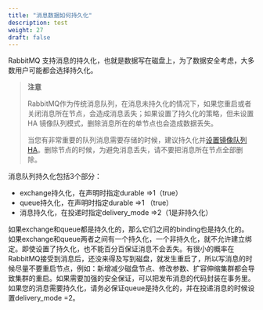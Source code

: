 ```yaml
---
title: "消息数据如何持久化"
description: test
weight: 27
draft: false
---
```


RabbitMQ 支持消息的持久化，也就是数据写在磁盘上，为了数据安全考虑，大多数用户可能都会选择持久化。

> **注意**
>
> RabbitMQ作为传统消息队列，在消息未持久化的情况下，如果您重启或者关闭消息所在节点，会造成消息丢失；如果设置了持久化的策略，但未设置 HA 镜像队列模式，删除消息所在的单节点也会造成数据丢失。
>
> 当您有非常重要的队列消息需要存储的时候，建议持久化并[设置镜像队列HA](../setup_mirror/)。删除节点的时候，为避免消息丢失，请不要把消息所在节点全部删除。

消息队列持久化包括3个部分：

- exchange持久化，在声明时指定durable =>1（true）
- queue持久化，在声明时指定durable =>1 （true）
- 消息持久化，在投递时指定delivery_mode =>2（1是非持久化）

如果exchange和queue都是持久化的，那么它们之间的binding也是持久化的。如果exchange和queue两者之间有一个持久化，一个非持久化，就不允许建立绑定。即使设置了持久化，也不能百分百保证消息不会丢失。有很小的概率在RabbitMQ接受到消息后，还没来得及写到磁盘，就发生重启了，所以写消息的时候尽量不要重启节点，例如：新增减少磁盘节点、修改参数、扩容伸缩集群都会导致集群的重启。如果需要加强的安全保证，可以把发布消息的代码封装在事务里。 如果您的消息需要持久化，请务必保证queue是持久化的，并在投递消息的时候设置delivery_mode =2。